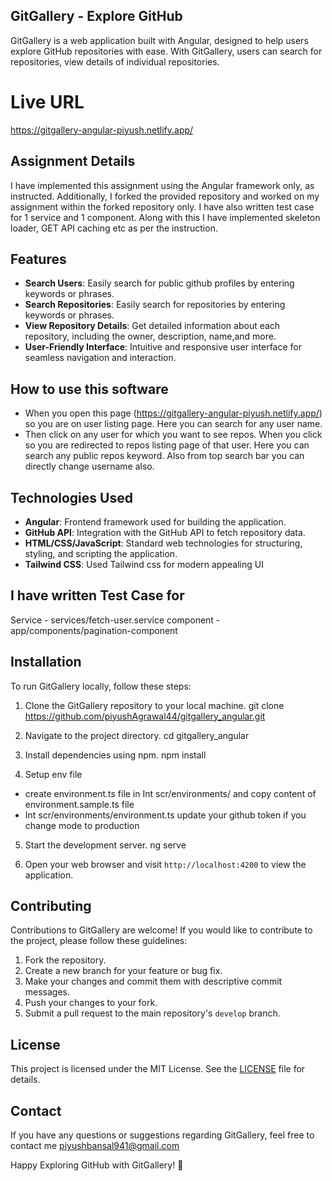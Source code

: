 
## GitGallery - Explore GitHub
GitGallery is a web application built with Angular, designed to help users explore GitHub repositories with ease. With GitGallery, users can search for repositories, view details of individual repositories.

# Live URL
https://gitgallery-angular-piyush.netlify.app/

## Assignment Details
I have implemented this assignment using the Angular framework only, as instructed. Additionally, I forked the provided repository and worked on my assignment within the forked repository only. I have also written test case for 1 service and 1 component. Along with this I have implemented skeleton loader, GET API caching etc as per the instruction.

## Features
- **Search Users**: Easily search for public github profiles by entering keywords or phrases.
- **Search Repositories**: Easily search for repositories by entering keywords or phrases.
- **View Repository Details**: Get detailed information about each repository, including the owner, description, name,and more.
- **User-Friendly Interface**: Intuitive and responsive user interface for seamless navigation and interaction.

## How to use this software
- When you open this page (https://gitgallery-angular-piyush.netlify.app/) so you are on user listing page. Here you can search for any user name. 
- Then click on any user for which you want to see repos. When you click so you are redirected to repos listing page of that user. Here you can search any public repos keyword. Also from top search bar you can directly change username also.

## Technologies Used
- **Angular**: Frontend framework used for building the application.
- **GitHub API**: Integration with the GitHub API to fetch repository data.
- **HTML/CSS/JavaScript**: Standard web technologies for structuring, styling, and scripting the application.
- **Tailwind CSS**: Used Tailwind css for modern appealing UI


## I have written Test Case for 
Service - services/fetch-user.service
component - app/components/pagination-component

## Installation
To run GitGallery locally, follow these steps:

1. Clone the GitGallery repository to your local machine.
git clone https://github.com/piyushAgrawal44/gitgallery_angular.git

2. Navigate to the project directory.
cd gitgallery_angular

3. Install dependencies using npm.
npm install

4. Setup env file
- create environment.ts file in Int scr/environments/ and copy content of  environment.sample.ts file
- Int scr/environments/environment.ts update your github token if you change mode to production

5. Start the development server.
ng serve

6. Open your web browser and visit `http://localhost:4200` to view the application.


## Contributing
Contributions to GitGallery are welcome! If you would like to contribute to the project, please follow these guidelines:

1. Fork the repository.
2. Create a new branch for your feature or bug fix.
3. Make your changes and commit them with descriptive commit messages.
4. Push your changes to your fork.
5. Submit a pull request to the main repository's `develop` branch.

## License
This project is licensed under the MIT License. See the [LICENSE](LICENSE) file for details.

## Contact
If you have any questions or suggestions regarding GitGallery, feel free to contact me piyushbansal941@gmail.com

Happy Exploring GitHub with GitGallery! 🚀
